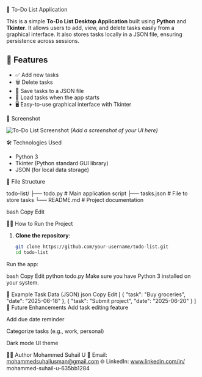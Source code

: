 📝 To-Do List Application

This is a simple **To-Do List Desktop Application** built using **Python** and **Tkinter**. It allows users to add, view, and delete tasks easily from a graphical interface. It also stores tasks locally in a JSON file, ensuring persistence across sessions.

## 🚀 Features

- ✅ Add new tasks
- 🗑️ Delete tasks
- 💾 Save tasks to a JSON file
- 📂 Load tasks when the app starts
- 🖥️ Easy-to-use graphical interface with Tkinter

📸 Screenshot

![To-Do List Screenshot](screenshot.png) *(Add a screenshot of your UI here)*

 
 🛠️ Technologies Used

- Python 3
- Tkinter (Python standard GUI library)
- JSON (for local data storage)

📁 File Structure

todo-list/
├── todo.py # Main application script
├── tasks.json # File to store tasks
└── README.md # Project documentation

bash
Copy
Edit

🧑‍💻 How to Run the Project

1. **Clone the repository**:
   ```bash
   git clone https://github.com/your-username/todo-list.git
   cd todo-list
Run the app:

bash
Copy
Edit
python todo.py
Make sure you have Python 3 installed on your system.

🧪 Example Task Data (JSON)
json
Copy
Edit
[
  {
    "task": "Buy groceries",
    "date": "2025-06-18"
  },
  {
    "task": "Submit project",
    "date": "2025-06-20"
  }
]
🧩 Future Enhancements
 Add task editing feature

 Add due date reminder

 Categorize tasks (e.g., work, personal)

 Dark mode UI theme

🙋‍♂️ Author
Mohammed Suhail U
📧 Email: mohammedsuhailusman@gmail.com
🌐 LinkedIn: www.linkedin.com/in/
mohammed-suhail-u-635bb1284


